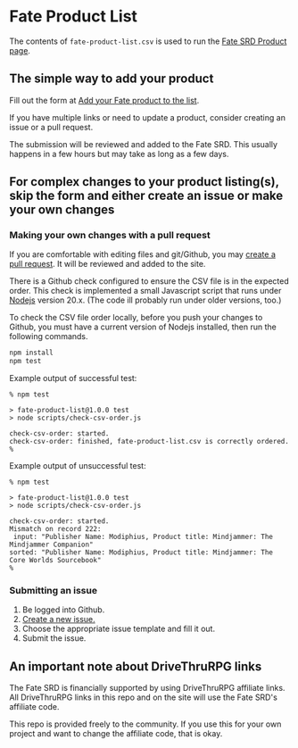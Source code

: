 # Fate Product List

The contents of `fate-product-list.csv` is used to run the [Fate SRD Product page](https://fate-srd.com/products).

## The simple way to add your product

Fill out the form at [Add your Fate product to the list](https://docs.google.com/forms/d/e/1FAIpQLScS3fgz0UWqSSlx7f0hkrtb_-y-HFOsD8bDx576aUkrdiZq5w/viewform?usp=sf_link).

If you have multiple links or need to update a product, consider creating an issue or a pull request.

The submission will be reviewed and added to the Fate SRD. This usually happens in a few hours but may take as long as a few days.

## For complex changes to your product listing(s), skip the form and either create an issue or make your own changes

### Making your own changes with a pull request

If you are comfortable with editing files and git/Github, you may [create a pull request](https://docs.github.com/en/pull-requests/collaborating-with-pull-requests/proposing-changes-to-your-work-with-pull-requests/creating-a-pull-request). It will be reviewed and added to the site.

There is a Github check configured to ensure the CSV file is in the expected order. This check is implemented a small
Javascript script that runs under [Nodejs](https://nodejs.org/) version 20.x. (The code ill probably run under older versions, too.)

To check the CSV file order locally, before you push your changes to Github, you must have a current version of Nodejs 
installed, then run the following commands.

```bash
npm install
npm test
```

Example output of successful test:
```
% npm test

> fate-product-list@1.0.0 test
> node scripts/check-csv-order.js

check-csv-order: started.
check-csv-order: finished, fate-product-list.csv is correctly ordered.
%
```

Example output of unsuccessful test:
```
% npm test

> fate-product-list@1.0.0 test
> node scripts/check-csv-order.js

check-csv-order: started.
Mismatch on record 222:
 input: "Publisher Name: Modiphius, Product title: Mindjammer: The Mindjammer Companion"
sorted: "Publisher Name: Modiphius, Product title: Mindjammer: The Core Worlds Sourcebook"
%
```

### Submitting an issue

1. Be logged into Github.
2. [Create a new issue.](https://github.com/fate-srd/fate-product-list/issues/new/choose)
3. Choose the appropriate issue template and fill it out.
4. Submit the issue.

## An important note about DriveThruRPG links

The Fate SRD is financially supported by using DriveThruRPG affiliate links. All DriveThruRPG links in this repo and on the site will use the Fate SRD's affiliate code.

This repo is provided freely to the community. If you use this for your own project and want to change the affiliate code, that is okay.
